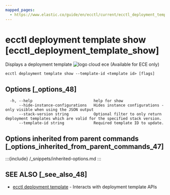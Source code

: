 ```yaml
---
mapped_pages:
  - https://www.elastic.co/guide/en/ecctl/current/ecctl_deployment_template_show.html
---
```


# ecctl deployment template show [ecctl_deployment_template_show]

Displays a deployment template ![logo cloud ece](https://doc-icons.s3.us-east-2.amazonaws.com/logo_cloud_ece.svg "Supported on {{ece}}") (Available for ECE only)

```
ecctl deployment template show --template-id <template id> [flags]
```


## Options [_options_48]

```
  -h, --help                           help for show
      --hide-instance-configurations   Hides instance configurations - only visible when using the JSON output
      --stack-version string           Optional filter to only return deployment templates which are valid for the specified stack version.
      --template-id string             Required template ID to update.
```


## Options inherited from parent commands [_options_inherited_from_parent_commands_47]

:::{include} /_snippets/inherited-options.md
:::


## SEE ALSO [_see_also_48]

* [ecctl deployment template](/reference/ecctl_deployment_template.md)	 - Interacts with deployment template APIs

